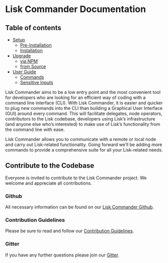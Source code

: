 # Lisk Commander Documentation

## Table of contents

- [Setup](setup.md)
  - [Pre-Installation](setup.md#pre-installation)
  - [Installation](setup.md#installation)
- [Upgrade](upgrade.md)
  - [via NPM](upgrade.md#upgrade-lisk-commander-via-npm)
  - [from Source](upgrade.md#upgrade-lisk-commander-from-source)
- [User Guide](user-guide.md)
  - [Commands](user-guide/commands.md)
  - [Sensitive Inputs](user-guide/sensitive-inputs.md)

Lisk Commander aims to be a low entry point and the most convenient tool for developers who are looking for an efficient way of coding with a command line interface (CLI).
With Lisk Commander, it is easier and quicker to plug new commands into the CLI than building a Graphical User Interface (GUI) around every command.
This will facilitate delegates, node operators, contributors to the Lisk codebase, developers using Lisk’s infrastructure (and anyone else who’s interested) to make use of Lisk’s functionality from the command line with ease.

Lisk Commander allows you to communicate with a remote or local node and carry out Lisk-related functionality.
Going forward we’ll be adding more commands to provide a comprehensive suite for all your Lisk-related needs.

## Contribute to the Codebase

Everyone is invited to contribute to the Lisk Commander project. We welcome and appreciate all contributions. 

### Github
All necessary information can be found on our [Lisk Commander Github](https://github.com/LiskHQ/lisk-commander).

### Contribution Guidelines
Please be sure to read and follow our [Contribution Guidelines](https://github.com/LiskHQ/lisk-commander/blob/development/docs/CONTRIBUTING.md).

### Gitter
If you have any further questions please join our [Gitter](https://gitter.im/LiskHQ/lisk).
